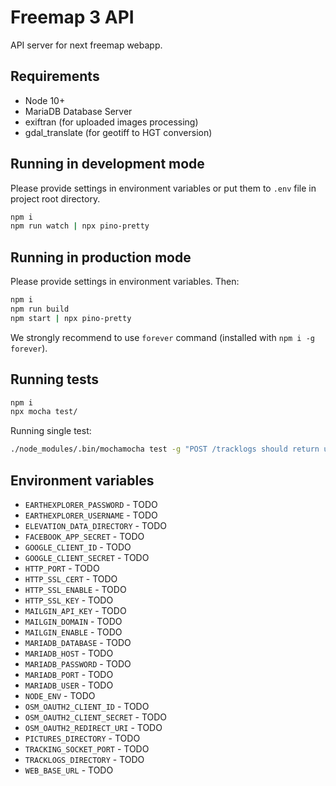 # Freemap 3 API

API server for next freemap webapp.

## Requirements

- Node 10+
- MariaDB Database Server
- exiftran (for uploaded images processing)
- gdal_translate (for geotiff to HGT conversion)

## Running in development mode

Please provide settings in environment variables or put them to `.env` file in project root directory.

```bash
npm i
npm run watch | npx pino-pretty
```

## Running in production mode

Please provide settings in environment variables. Then:

```bash
npm i
npm run build
npm start | npx pino-pretty
```

We strongly recommend to use `forever` command (installed with `npm i -g forever`).

## Running tests

```bash
npm i
npx mocha test/
```

Running single test:

```bash
./node_modules/.bin/mochamocha test -g "POST /tracklogs should return uid"
```

## Environment variables

- `EARTHEXPLORER_PASSWORD` - TODO
- `EARTHEXPLORER_USERNAME` - TODO
- `ELEVATION_DATA_DIRECTORY` - TODO
- `FACEBOOK_APP_SECRET` - TODO
- `GOOGLE_CLIENT_ID` - TODO
- `GOOGLE_CLIENT_SECRET` - TODO
- `HTTP_PORT` - TODO
- `HTTP_SSL_CERT` - TODO
- `HTTP_SSL_ENABLE` - TODO
- `HTTP_SSL_KEY` - TODO
- `MAILGIN_API_KEY` - TODO
- `MAILGIN_DOMAIN` - TODO
- `MAILGIN_ENABLE` - TODO
- `MARIADB_DATABASE` - TODO
- `MARIADB_HOST` - TODO
- `MARIADB_PASSWORD` - TODO
- `MARIADB_PORT` - TODO
- `MARIADB_USER` - TODO
- `NODE_ENV` - TODO
- `OSM_OAUTH2_CLIENT_ID` - TODO
- `OSM_OAUTH2_CLIENT_SECRET` - TODO
- `OSM_OAUTH2_REDIRECT_URI` - TODO
- `PICTURES_DIRECTORY` - TODO
- `TRACKING_SOCKET_PORT` - TODO
- `TRACKLOGS_DIRECTORY` - TODO
- `WEB_BASE_URL` - TODO
